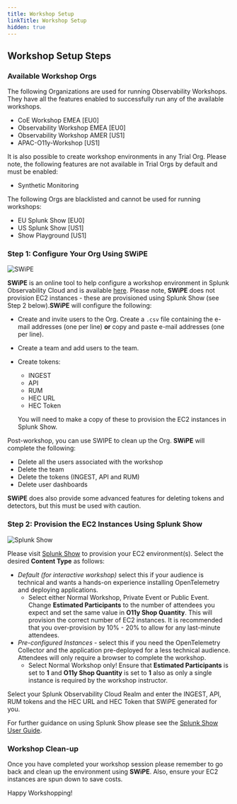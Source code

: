 ```yaml
---
title: Workshop Setup
linkTitle: Workshop Setup
hidden: true
---
```


## Workshop Setup Steps

### Available Workshop Orgs

The following Organizations are used for running Observability Workshops. They have all the features enabled to successfully run any of the available workshops.

- CoE Workshop EMEA [EU0]
- Observability Workshop EMEA [EU0]
- Observability Workshop AMER [US1]
- APAC-O11y-Workshop [US1]

It is also possible to create workshop environments in any Trial Org. Please note, the following features are not available in Trial Orgs by default and must be enabled:

- Synthetic Monitoring

The following Orgs are blacklisted and cannot be used for running workshops:

- EU Splunk Show [EU0]
- US Splunk Show [US1]
- Show Playground [US1]

### Step 1: Configure Your Org Using SWiPE

![SWiPE](../images/swipe.png)

**SWiPE** is an online tool to help configure a workshop environment in Splunk Observability Cloud and is available [here](https://swipe.splunk.show). Please note, **SWiPE** does not provision EC2 instances - these are provisioned using Splunk Show (see Step 2 below).**SWiPE** will configure the following:

- Create and invite users to the Org. Create a `.csv` file containing the e-mail addresses (one per line) **or** copy and paste e-mail addresses (one per line).
- Create a team and add users to the team.
- Create tokens:
  - INGEST
  - API
  - RUM
  - HEC URL
  - HEC Token

  You will need to make a copy of these to provision the EC2 instances in Splunk Show.

Post-workshop, you can use SWIPE to clean up the Org. **SWiPE** will complete the following:

- Delete all the users associated with the workshop
- Delete the team
- Delete the tokens (INGEST, API and RUM)
- Delete user dashboards

**SWiPE** does also provide some advanced features for deleting tokens and detectors, but this must be used with caution.

### Step 2: Provision the EC2 Instances Using Splunk Show

![Splunk Show](../images/splunk-show.png)

Please visit [Splunk Show](https://show.splunk.com/template/262/?type=workshop) to provision your EC2 environment(s). Select the desired **Content Type** as follows:

- _Default (for interactive workshop)_ select this if your audience is technical and wants a hands-on experience installing OpenTelemetry and deploying applications.
  - Select either Normal Workshop, Private Event or Public Event. Change **Estimated Participants** to the number of attendees you expect and set the same value in **O11y Shop Quantity**. This will provision the correct number of EC2 instances. It is recommended that you over-provision by 10% - 20% to allow for any last-minute attendees.
- _Pre-configured Instances_ - select this if you need the OpenTelemetry Collector and the application pre-deployed for a less technical audience. Attendees will only require a browser to complete the workshop.
  - Select Normal Workshop only! Ensure that **Estimated Participants** is set to **1** and **O11y Shop Quantity** is set to **1** also as only a single instance is required by the workshop instructor.

Select your Splunk Observability Cloud Realm and enter the INGEST, API, RUM tokens and the HEC URL and HEC Token that SWiPE generated for you.

For further guidance on using Splunk Show please see the [Splunk Show User Guide](http://go/show/user-guide).

### Workshop Clean-up

Once you have completed your workshop session please remember to go back and clean up the environment using **SWiPE**. Also, ensure your EC2 instances are spun down to save costs.

Happy Workshopping!
